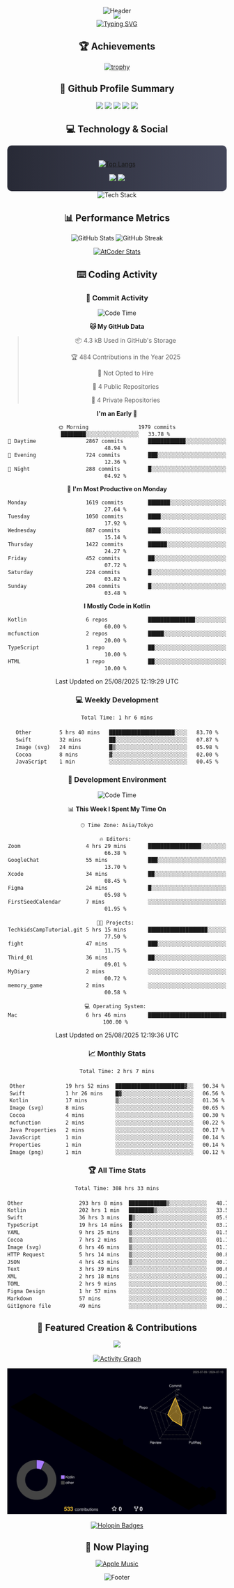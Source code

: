 <div align="center">
  
![Header](https://capsule-render.vercel.app/api?type=waving&color=gradient&customColorList=12&height=300&section=header&text=Welcome%20to%20Batapii's%20Universe&fontSize=50&animation=fadeIn&fontAlignY=40&desc=Android%20Developer%20|%20Kotlin%20LOVE%20)

<div style="margin-top: -20px;">
  <img src="https://readme-typing-svg.herokuapp.com/?lines=Crafting+Android+Experiences;Building+Tomorrow's+Apps+Today;Always+Learning,+Always+Growing&font=Fira%20Code&center=true&width=440&height=45&color=f75c7e&vCenter=true&size=22&pause=1000">
</div>

<a href="https://git.io/typing-svg">
  <img src="https://readme-typing-svg.demolab.com?font=Fira+Code&weight=600&size=28&duration=4000&pause=1000&center=true&vCenter=true&width=800&lines=Hey+there!+I'm+Batapii+%F0%9F%91%8B;Android+Developer+from+Japan+%F0%9F%87%AF%F0%9F%87%B5" alt="Typing SVG" />
</a>

## 🏆 Achievements

[![trophy](https://github-profile-trophy.vercel.app/?username=batapii&theme=onestar&no-frame=true&no-bg=true&column=8&rank=SECRET,SSS,SS,S,AAA,AA,A,B,C,?&margin-w=10&margin-h=10)](https://github.com/ryo-ma/github-profile-trophy)

## 🎯 Github Profile Summary

<div align="center">
  <img src="http://github-profile-summary-cards.vercel.app/api/cards/profile-details?username=batapii&theme=radical" />
  <img src="http://github-profile-summary-cards.vercel.app/api/cards/repos-per-language?username=batapii&theme=radical" />
  <img src="http://github-profile-summary-cards.vercel.app/api/cards/most-commit-language?username=batapii&theme=radical" />
  <img src="http://github-profile-summary-cards.vercel.app/api/cards/stats?username=batapii&theme=radical" />
  <img src="http://github-profile-summary-cards.vercel.app/api/cards/productive-time?username=batapii&theme=radical" />
</div>

## 💻 Technology & Social

<div align="center" style="background: linear-gradient(to right, #282A36, #44475A); padding: 20px; border-radius: 10px;">

[![Top Langs](https://github-readme-stats.vercel.app/api/top-langs/?username=batapii
)](https://github.com/anuraghazra/github-readme-stats)

<div style="margin-top: 15px">
<a href="https://github.com/batapii"><img src="https://img.shields.io/github/followers/batapii?style=for-the-badge&logo=github&label=Follow&color=ff6e96&labelColor=282A36"/></a>
<a href="https://twitter.com/batapii3939"><img src="https://img.shields.io/twitter/follow/batapii?style=for-the-badge&logo=twitter&color=1DA1F2&labelColor=282A36&label= Twitter"/></a>
</div>

</div>

<div align="center">
<img src="https://github-readme-tech-stack.vercel.app/api/cards?title=Tech+Stack&align=center&titleAlign=center&fontSize=20&lineHeight=10&lineCount=4&theme=github_dark&width=800&bg=%230D1117&badge=%23161B22&border=%2321262D&titleColor=%2358A6FF&line1=kotlin%2Ckotlin%2C0095D5%3Bandroid%2Candroid%2C00ff00%3Bjetpackcompose%2Cjetpack%2C4285F4%3B&line2=swift%2Cswift%2CFA7343%3Bfirebase%2Cfirebase%2CFFCA28%3Bgithub%2Cgithub%2C181717%3B&line3=typescript%2Ctypescript%2C3178C6%3Bgraphql%2Cgraphql%2CE10098%3Bsupabase%2Csupabase%2C3FCF8E%3B&line4=gradle%2Cgradle%2C02303A%3Bgitkraken%2Cgitkraken%2C179287%3Bpostman%2Cpostman%2CFF6C37%3B" alt="Tech Stack" />
</div>



## 📊 Performance Metrics

<div align="center">

![GitHub Stats](https://github-readme-stats.vercel.app/api?username=batapii&show_icons=true&theme=radical&hide_border=true&bg_color=0D1117)
![GitHub Streak](https://github-readme-streak-stats.herokuapp.com/?user=batapii&theme=radical&hide_border=true&background=0D1117)

[![AtCoder Stats](https://atcoder-readme-stats.vercel.app/stats/batapii3939?theme=dark&show_history=5&width=495)](https://github.com/iwbc-mzk/atcoder-readme-stats)

</div>

## ⌨️ Coding Activity

### 🌟 Commit Activity
<!--START_SECTION:commit-stats-->
![Code Time](http://img.shields.io/badge/Code%20Time-601%20hrs%2042%20mins-blue)

**🐱 My GitHub Data** 

> 📦 4.3 kB Used in GitHub's Storage 
 > 
> 🏆 484 Contributions in the Year 2025
 > 
> 🚫 Not Opted to Hire
 > 
> 📜 4 Public Repositories 
 > 
> 🔑 4 Private Repositories 
 > 
**I'm an Early 🐤** 

```text
🌞 Morning                1979 commits        ████████░░░░░░░░░░░░░░░░░   33.78 % 
🌆 Daytime                2867 commits        ████████████░░░░░░░░░░░░░   48.94 % 
🌃 Evening                724 commits         ███░░░░░░░░░░░░░░░░░░░░░░   12.36 % 
🌙 Night                  288 commits         █░░░░░░░░░░░░░░░░░░░░░░░░   04.92 % 
```
📅 **I'm Most Productive on Monday** 

```text
Monday                   1619 commits        ███████░░░░░░░░░░░░░░░░░░   27.64 % 
Tuesday                  1050 commits        ████░░░░░░░░░░░░░░░░░░░░░   17.92 % 
Wednesday                887 commits         ████░░░░░░░░░░░░░░░░░░░░░   15.14 % 
Thursday                 1422 commits        ██████░░░░░░░░░░░░░░░░░░░   24.27 % 
Friday                   452 commits         ██░░░░░░░░░░░░░░░░░░░░░░░   07.72 % 
Saturday                 224 commits         █░░░░░░░░░░░░░░░░░░░░░░░░   03.82 % 
Sunday                   204 commits         █░░░░░░░░░░░░░░░░░░░░░░░░   03.48 % 
```


**I Mostly Code in Kotlin** 

```text
Kotlin                   6 repos             ███████████████░░░░░░░░░░   60.00 % 
mcfunction               2 repos             █████░░░░░░░░░░░░░░░░░░░░   20.00 % 
TypeScript               1 repo              ██░░░░░░░░░░░░░░░░░░░░░░░   10.00 % 
HTML                     1 repo              ██░░░░░░░░░░░░░░░░░░░░░░░   10.00 % 
```




 Last Updated on 25/08/2025 12:19:29 UTC
<!--END_SECTION:commit-stats-->

### 💻 Weekly Development
<!--START_SECTION:wakatime-->

```txt
Total Time: 1 hr 6 mins

Other         5 hrs 40 mins   █████████████████████░░░░   83.70 %
Swift         32 mins         ██░░░░░░░░░░░░░░░░░░░░░░░   07.87 %
Image (svg)   24 mins         █▒░░░░░░░░░░░░░░░░░░░░░░░   05.98 %
Cocoa         8 mins          ▓░░░░░░░░░░░░░░░░░░░░░░░░   02.00 %
JavaScript    1 min           ░░░░░░░░░░░░░░░░░░░░░░░░░   00.45 %
```

<!--END_SECTION:wakatime-->

### 🔨 Development Environment
<!--START_SECTION:dev-stats-->
![Code Time](http://img.shields.io/badge/Code%20Time-601%20hrs%2042%20mins-blue)

📊 **This Week I Spent My Time On** 

```text
🕑︎ Time Zone: Asia/Tokyo

🔥 Editors: 
Zoom                     4 hrs 29 mins       █████████████████░░░░░░░░   66.38 % 
GoogleChat               55 mins             ███░░░░░░░░░░░░░░░░░░░░░░   13.70 % 
Xcode                    34 mins             ██░░░░░░░░░░░░░░░░░░░░░░░   08.45 % 
Figma                    24 mins             █░░░░░░░░░░░░░░░░░░░░░░░░   05.98 % 
FirstSeedCalendar        7 mins              ░░░░░░░░░░░░░░░░░░░░░░░░░   01.95 % 

🐱‍💻 Projects: 
TechkidsCampTutorial.git 5 hrs 15 mins       ███████████████████░░░░░░   77.50 % 
fight                    47 mins             ███░░░░░░░░░░░░░░░░░░░░░░   11.75 % 
Third_01                 36 mins             ██░░░░░░░░░░░░░░░░░░░░░░░   09.01 % 
MyDiary                  2 mins              ░░░░░░░░░░░░░░░░░░░░░░░░░   00.72 % 
memory_game              2 mins              ░░░░░░░░░░░░░░░░░░░░░░░░░   00.58 % 

💻 Operating System: 
Mac                      6 hrs 46 mins       █████████████████████████   100.00 % 
```


 Last Updated on 25/08/2025 12:19:36 UTC
<!--END_SECTION:dev-stats-->

### 📈 Monthly Stats
<!--START_SECTION:wakamonth-->

```txt
Total Time: 2 hrs 7 mins

Other             19 hrs 52 mins  ██████████████████████▓░░   90.34 %
Swift             1 hr 26 mins    █▓░░░░░░░░░░░░░░░░░░░░░░░   06.56 %
Kotlin            17 mins         ▒░░░░░░░░░░░░░░░░░░░░░░░░   01.36 %
Image (svg)       8 mins          ░░░░░░░░░░░░░░░░░░░░░░░░░   00.65 %
Cocoa             4 mins          ░░░░░░░░░░░░░░░░░░░░░░░░░   00.30 %
mcfunction        2 mins          ░░░░░░░░░░░░░░░░░░░░░░░░░   00.22 %
Java Properties   2 mins          ░░░░░░░░░░░░░░░░░░░░░░░░░   00.17 %
JavaScript        1 min           ░░░░░░░░░░░░░░░░░░░░░░░░░   00.14 %
Properties        1 min           ░░░░░░░░░░░░░░░░░░░░░░░░░   00.14 %
Image (png)       1 min           ░░░░░░░░░░░░░░░░░░░░░░░░░   00.12 %
```

<!--END_SECTION:wakamonth-->

### 🏆 All Time Stats
<!--START_SECTION:wakaalltime-->

```txt
Total Time: 308 hrs 33 mins

Other                  293 hrs 8 mins  ████████████▒░░░░░░░░░░░░   48.72 %
Kotlin                 202 hrs 1 min   ████████▒░░░░░░░░░░░░░░░░   33.57 %
Swift                  36 hrs 3 mins   █▒░░░░░░░░░░░░░░░░░░░░░░░   05.99 %
TypeScript             19 hrs 14 mins  ▓░░░░░░░░░░░░░░░░░░░░░░░░   03.20 %
YAML                   9 hrs 25 mins   ▒░░░░░░░░░░░░░░░░░░░░░░░░   01.57 %
Cocoa                  7 hrs 2 mins    ▒░░░░░░░░░░░░░░░░░░░░░░░░   01.17 %
Image (svg)            6 hrs 46 mins   ▒░░░░░░░░░░░░░░░░░░░░░░░░   01.13 %
HTTP Request           5 hrs 14 mins   ▒░░░░░░░░░░░░░░░░░░░░░░░░   00.87 %
JSON                   4 hrs 43 mins   ▒░░░░░░░░░░░░░░░░░░░░░░░░   00.79 %
Text                   3 hrs 39 mins   ░░░░░░░░░░░░░░░░░░░░░░░░░   00.61 %
XML                    2 hrs 18 mins   ░░░░░░░░░░░░░░░░░░░░░░░░░   00.38 %
TOML                   2 hrs 9 mins    ░░░░░░░░░░░░░░░░░░░░░░░░░   00.36 %
Figma Design           1 hr 57 mins    ░░░░░░░░░░░░░░░░░░░░░░░░░   00.33 %
Markdown               57 mins         ░░░░░░░░░░░░░░░░░░░░░░░░░   00.16 %
GitIgnore file         49 mins         ░░░░░░░░░░░░░░░░░░░░░░░░░   00.14 %
```

<!--END_SECTION:wakaalltime-->


## 🌟 Featured Creation & Contributions

<div align="center">
  <a href="https://github.com/batapii/ToDoSNS">
    <img src="https://github-readme-stats.vercel.app/api/pin/?username=batapii&repo=ToDoSNS&theme=radical&hide_border=true&bg_color=0D1117" />
  </a>

[![Activity Graph](https://github-readme-activity-graph.vercel.app/graph?username=batapii&custom_title=Contribution%20Graph&hide_border=true&theme=radical&bg_color=0D1117)](https://github.com/ashutosh00710/github-readme-activity-graph)

![3D Contrib](./profile-3d-contrib/profile-night-rainbow.svg)

[![Holopin Badges](https://holopin.me/batapii)](https://holopin.io/@batapii)

</div>

## 🎵 Now Playing

<div align="center">
  
[![Apple Music](https://music-profile.rayriffy.com/theme/dark.svg?uid=001005.6598667d2ffd4a10a4f429edd0ba24c4.1156)](https://github.com/rayriffy/apple-music-github-profile)

</div>

![Footer](https://capsule-render.vercel.app/api?type=waving&color=gradient&customColorList=12&height=100&section=footer)

</div>
